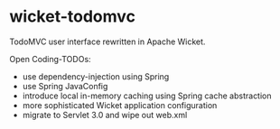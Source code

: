 wicket-todomvc
==============

TodoMVC user interface rewritten in Apache Wicket.

Open Coding-TODOs:

* use dependency-injection using Spring
* use Spring JavaConfig
* introduce local in-memory caching using Spring cache abstraction
* more sophisticated Wicket application configuration
* migrate to Servlet 3.0 and wipe out web.xml

